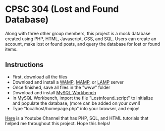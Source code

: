 # CPSC 304 (Lost and Found Database)

Along with three other group members, this project is a mock database created using PHP, HTML, Javascript, CSS, and SQL. Users can create an account, make lost or found posts, and query the database for lost or found items. 

## Instructions

* First, download all the files 
* Download and install a [WAMP](http://www.wampserver.com/en/), [MAMP](https://www.mamp.info/en/), or [LAMP](http://lamphowto.com/) server 
* Once finished, save all files in the "www" folder
* Download and install [MySQL Workbench](https://www.mysql.com/downloads/)
* In MySQL Workbench, import the file "Lostnfound_script" to initialize and populate the database, (more can be added on your own!)
* Type "localhost/homepage.php" into your browser, and enjoy!

[Here](https://www.youtube.com/user/madhurbhatia89/playlists) is a Youtube Channel that has PHP, SQL, and HTML tutorials that helped me throughout this project. Hope this helps! 
